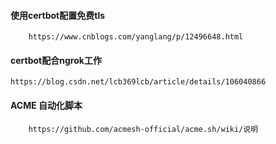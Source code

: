 #### 使用certbot配置免费tls
```text
    https://www.cnblogs.com/yanglang/p/12496648.html
```

#### certbot配合ngrok工作
```text
https://blog.csdn.net/lcb369lcb/article/details/106040866
```

#### ACME 自动化脚本
```text
    https://github.com/acmesh-official/acme.sh/wiki/说明
```
